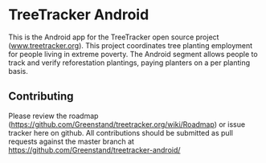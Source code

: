 # TreeTracker Android

This is the Android app for the TreeTracker open source project (www.treetracker.org). 
This project coordinates tree planting employment for people living in extreme poverty.
The Android segment allows people to track and verify reforestation plantings,
paying planters on a per planting basis.

## Contributing

Please review the roadmap (https://github.com/Greenstand/treetracker.org/wiki/Roadmap) or issue tracker here on github.
All contributions should be submitted as pull requests against the master branch at https://github.com/Greenstand/treetracker-android/
